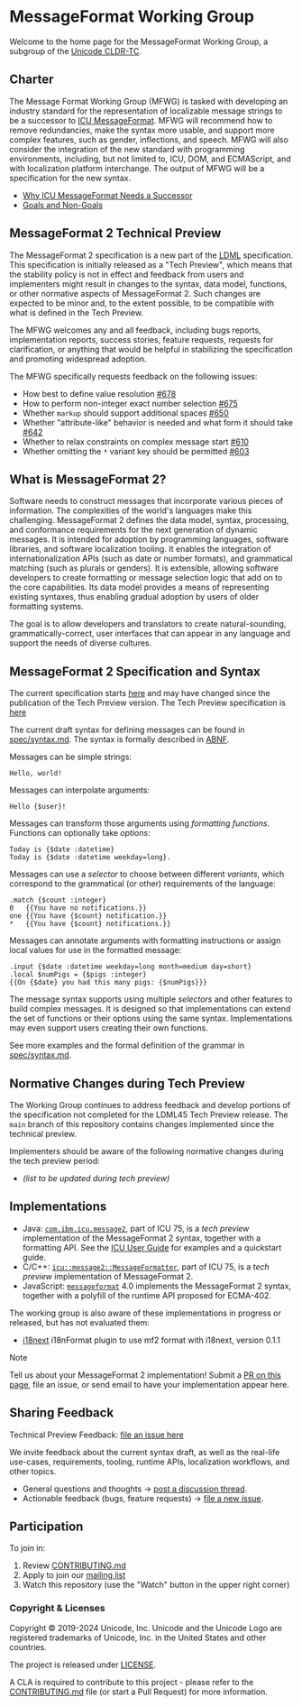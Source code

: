 # MessageFormat Working Group

Welcome to the home page for the MessageFormat Working Group, a subgroup of the [Unicode CLDR-TC](https://cldr.unicode.org).

## Charter

The Message Format Working Group (MFWG) is tasked with developing an industry standard for the representation of localizable message strings to be a successor to [ICU MessageFormat](https://unicode-org.github.io/icu/userguide/format_parse/messages/). MFWG will recommend how to remove redundancies, make the syntax more usable, and support more complex features, such as gender, inflections, and speech. MFWG will also consider the integration of the new standard with programming environments, including, but not limited to, ICU, DOM, and ECMAScript, and with localization platform interchange. The output of MFWG will be a specification for the new syntax.

- [Why ICU MessageFormat Needs a Successor](docs/why_mf_next.md)
- [Goals and Non-Goals](docs/goals.md)

## MessageFormat 2 Technical Preview

The MessageFormat 2 specification is a new part of
the [LDML](https://www.unicode.org/reports/tr35/) specification.
This specification is initially released as a "Tech Preview", 
which means that the stability policy is not in effect and feedback from
users and implementers might result in changes to the syntax, data model,
functions, or other normative aspects of MessageFormat 2.
Such changes are expected to be minor and, to the extent possible,
to be compatible with what is defined in the Tech Preview.

The MFWG welcomes any and all feedback, including bugs reports, implementation
reports, success stories, feature requests, requests for clarification, 
or anything that would be helpful in stabilizing the specification and
promoting widespread adoption.

The MFWG specifically requests feedback on the following issues:
- How best to define value resolution [#678](https://github.com/unicode-org/message-format-wg/issues/678)
- How to perform non-integer exact number selection [#675](https://github.com/unicode-org/message-format-wg/issues/675)
- Whether `markup` should support additional spaces [#650](https://github.com/unicode-org/message-format-wg/issues/650)
- Whether "attribute-like" behavior is needed and what form it should take [#642](https://github.com/unicode-org/message-format-wg/issues/642)
- Whether to relax constraints on complex message start [#610](https://github.com/unicode-org/message-format-wg/issues/610)
- Whether omitting the `*` variant key should be permitted [#603](https://github.com/unicode-org/message-format-wg/issues/603)

## What is MessageFormat 2?

Software needs to construct messages that incorporate various pieces of information. 
The complexities of the world's languages make this challenging.
MessageFormat 2 defines the data model, syntax, processing, and conformance requirements 
for the next generation of dynamic messages. 
It is intended for adoption by programming languages, software libraries, and software localization tooling.
It enables the integration of internationalization APIs (such as date or number formats),
and grammatical matching (such as plurals or genders). 
It is extensible, allowing software developers to create formatting
or message selection logic that add on to the core capabilities.
Its data model provides a means of representing existing syntaxes,
thus enabling gradual adoption by users of older formatting systems.

The goal is to allow developers and translators to create natural-sounding, grammatically-correct,
user interfaces that can appear in any language and support the needs of diverse cultures.

## MessageFormat 2 Specification and Syntax

The current specification starts [here](spec/README.md) and may have changed since the publication
of the Tech Preview version.
The Tech Preview specification is [here](https://www.unicode.org/reports/tr35/tr35-72/tr35-messageFormat.html)

The current draft syntax for defining messages can be found in [spec/syntax.md](./spec/syntax.md).
The syntax is formally described in [ABNF](spec/message.abnf).

Messages can be simple strings:

    Hello, world!

Messages can interpolate arguments:

    Hello {$user}!

Messages can transform those arguments using _formatting functions_.
Functions can optionally take _options_:

    Today is {$date :datetime}
    Today is {$date :datetime weekday=long}.

Messages can use a _selector_ to choose between different _variants_,
which correspond to the grammatical (or other) requirements of the language:

    .match {$count :integer}
    0   {{You have no notifications.}}
    one {{You have {$count} notification.}}
    *   {{You have {$count} notifications.}}

Messages can annotate arguments with formatting instructions
or assign local values for use in the formatted message:

    .input {$date :datetime weekday=long month=medium day=short}
    .local $numPigs = {$pigs :integer}
    {{On {$date} you had this many pigs: {$numPigs}}}

The message syntax supports using multiple _selectors_ and other features
to build complex messages.
It is designed so that implementations can extend the set of functions or their options
using the same syntax. 
Implementations may even support users creating their own functions.

See more examples and the formal definition of the grammar in [spec/syntax.md](./spec/syntax.md).

## Normative Changes during Tech Preview

The Working Group continues to address feedback
and develop portions of the specification not completed for the LDML45 Tech Preview release.
The `main` branch of this repository contains changes implemented since the technical preview.

Implementers should be aware of the following normative changes during the tech preview period:
- _(list to be updated during tech preview)_

## Implementations

- Java: [`com.ibm.icu.message2`](https://unicode-org.github.io/icu-docs/apidoc/dev/icu4j/index.html?com/ibm/icu/message2/package-summary.html), part of ICU 75, is a _tech preview_ implementation of the MessageFormat 2 syntax, together with a formatting API. See the [ICU User Guide](https://unicode-org.github.io/icu/userguide/format_parse/messages/mf2.html) for examples and a quickstart guide.
- C/C++: [`icu::message2::MessageFormatter`](https://unicode-org.github.io/icu-docs/apidoc/released/icu4c/classicu_1_1message2_1_1MessageFormatter.html), part of ICU 75, is a _tech preview_ implementation of MessageFormat 2.
- JavaScript: [`messageformat`](https://github.com/messageformat/messageformat/tree/master/packages/mf2-messageformat) 4.0 implements the MessageFormat 2 syntax, together with a polyfill of the runtime API proposed for ECMA-402.

The working group is also aware of these implementations in progress or released, but has not evaluated them:
- [i18next](https://www.npmjs.com/package/i18next-mf2) i18nFormat plugin to use mf2 format with i18next, version 0.1.1

> [!NOTE]
> Tell us about your MessageFormat 2 implementation!
> Submit a [PR on this page](https://github.com/unicode-org/message-format-wg/edit/main/README.md), file an issue, or send email to have your implementation appear here.

## Sharing Feedback

Technical Preview Feedback: [file an issue here](https://github.com/unicode-org/message-format-wg/issues/new?labels=Preview-Feedback&projects=&template=tech-preview-feedback.md&title=%5BFEEDBACK%5D+)

We invite feedback about the current syntax draft, as well as the real-life use-cases, requirements, tooling, runtime APIs, localization workflows, and other topics.

- General questions and thoughts → [post a discussion thread](https://github.com/unicode-org/message-format-wg/discussions).
- Actionable feedback (bugs, feature requests) → [file a new issue](https://github.com/unicode-org/message-format-wg/issues).

## Participation

To join in:

1. Review [CONTRIBUTING.md](./CONTRIBUTING.md)
2. Apply to join our [mailing list](https://groups.google.com/a/chromium.org/forum/#!forum/message-format-wg)
3. Watch this repository (use the "Watch" button in the upper right corner)

### Copyright & Licenses

Copyright © 2019-2024 Unicode, Inc. Unicode and the Unicode Logo are registered trademarks of Unicode, Inc. in the United States and other countries.

The project is released under [LICENSE](./LICENSE).

A CLA is required to contribute to this project - please refer to the [CONTRIBUTING.md](./CONTRIBUTING.md) file (or start a Pull Request) for more information.
